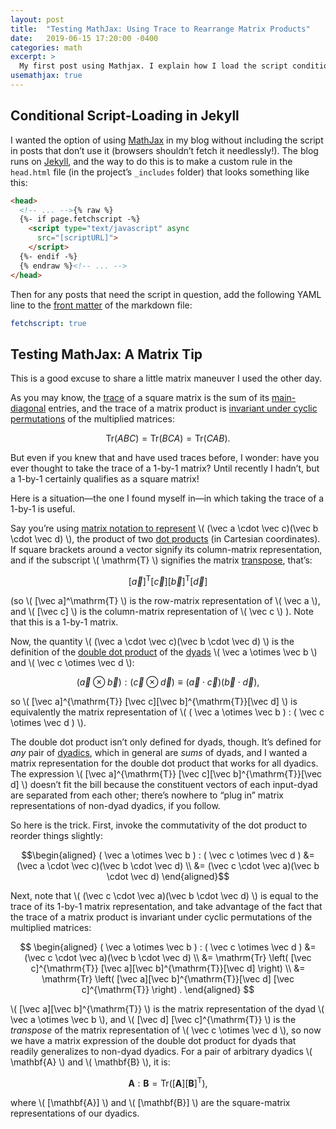 ```yaml
---
layout: post
title:  "Testing MathJax: Using Trace to Rearrange Matrix Products"
date:   2019-06-15 17:20:00 -0400
categories: math
excerpt: >
  My first post using Mathjax. I explain how I load the script conditionally, and I share a little matrix maneuver I recently discovered.
usemathjax: true
---
```


## Conditional Script-Loading in Jekyll

I wanted the option of using [MathJax](https://www.mathjax.org/) in my blog without including the script in posts that don’t use it (browsers shouldn’t fetch it needlessly!). The blog runs on [Jekyll](https://jekyllrb.com/), and the way to do this is to make a custom rule in the `head.html` file (in the project’s `_includes` folder) that looks something like this:

```html
<head>
  <!-- ... -->{% raw %}
  {%- if page.fetchscript -%}
    <script type="text/javascript" async
      src="[scriptURL]">
    </script>
  {%- endif -%}
  {% endraw %}<!-- ... -->
</head>
```

Then for any posts that need the script in question, add the following YAML line to the [front matter](https://jekyllrb.com/docs/front-matter/) of the markdown file:

```yaml
fetchscript: true
```

## Testing MathJax: A Matrix Tip

This is a good excuse to share a little matrix maneuver I used the other day.

As you may know, the [trace](https://en.wikipedia.org/wiki/Trace_(linear_algebra)) of a square matrix is the sum of its [main-diagonal](https://en.wikipedia.org/wiki/Main_diagonal) entries, and the trace of a matrix product is [invariant under cyclic permutations](https://en.wikipedia.org/wiki/Trace_(linear_algebra)#Cyclic_property) of the multiplied matrices:

$$ \mathrm{Tr} (ABC) = \mathrm{Tr} (BCA) = \mathrm{Tr} (CAB) . $$

But even if you knew that and have used traces before, I wonder: have you ever thought to take the trace of a 1-by-1 matrix? Until recently I hadn’t, but a 1-by-1 certainly qualifies as a square matrix!

Here is a situation&mdash;the one I found myself in&mdash;in which taking the trace of a 1-by-1 is useful.

Say you’re using [matrix notation to represent](https://en.wikipedia.org/wiki/Matrix_multiplication#Dot_product,_bilinear_form_and_inner_product) \\( (\vec a \cdot \vec c)(\vec b \cdot \vec d) \\), the product of two [dot products](https://en.wikipedia.org/wiki/Dot_product) (in Cartesian coordinates). If square brackets around a vector signify its column-matrix representation, and if the subscript \\( \mathrm{T} \\) signifies the matrix [transpose](https://en.wikipedia.org/wiki/Transpose), that’s:

$$  [\vec a]^{\mathrm{T}} [\vec c][\vec b]^{\mathrm{T}}[\vec d] $$

 (so \\( [\vec a]^\mathrm{T} \\) is the row-matrix representation of \\( \vec a \\), and \\( [\vec c] \\) is the column-matrix representation of \\( \vec c \\) ). Note that this is a 1-by-1 matrix.

Now, the quantity \\( (\vec a \cdot \vec c)(\vec b \cdot \vec d) \\) is the definition of the [double dot product](https://en.wikipedia.org/wiki/Dyadics#Product_of_dyadic_and_dyadic) of the [dyads](https://en.wikipedia.org/wiki/Dyadics#Definitions_and_terminology) \\( \vec a \otimes \vec b \\) and \\( \vec c \otimes \vec d \\):

$$ ( \vec a \otimes \vec b ) : ( \vec c \otimes \vec d ) \equiv (\vec a \cdot \vec c)(\vec b \cdot \vec d) , $$

so \\( [\vec a]^{\mathrm{T}} [\vec c][\vec b]^{\mathrm{T}}[\vec d] \\) is equivalently the matrix representation of \\( ( \vec a \otimes \vec b ) : ( \vec c \otimes \vec d ) \\).

The double dot product isn’t only defined for dyads, though. It’s defined for *any* pair of [dyadics](https://en.wikipedia.org/wiki/Dyadics), which in general are *sums* of dyads, and I wanted a matrix representation for the double dot product that works for all dyadics. The expression \\( [\vec a]^{\mathrm{T}} [\vec c][\vec b]^{\mathrm{T}}[\vec d] \\) doesn’t fit the bill because the constituent vectors of each input-dyad are separated from each other; there’s nowhere to “plug in” matrix representations of non-dyad dyadics, if you follow.

So here is the trick. First, invoke the commutativity of the dot product to reorder things slightly:

$$\begin{aligned}
( \vec a \otimes \vec b ) : ( \vec c \otimes \vec d ) &= (\vec a \cdot \vec c)(\vec b \cdot \vec d) \\
&= (\vec c \cdot \vec a)(\vec b \cdot \vec d)
\end{aligned}$$

Next, note that \\( (\vec c \cdot \vec a)(\vec b \cdot \vec d) \\) is equal to the trace of its 1-by-1 matrix representation, and take advantage of the fact that the trace of a matrix product is invariant under cyclic permutations of the multiplied matrices:

$$
\begin{aligned}
( \vec a \otimes \vec b ) : ( \vec c \otimes \vec d ) &= (\vec c \cdot \vec a)(\vec b \cdot \vec d) \\
&= \mathrm{Tr} \left( [\vec c]^{\mathrm{T}} [\vec a][\vec b]^{\mathrm{T}}[\vec d] \right) \\
&= \mathrm{Tr} \left( [\vec a][\vec b]^{\mathrm{T}}[\vec d] [\vec c]^{\mathrm{T}} \right) .
\end{aligned}
$$

\\( [\vec a][\vec b]^{\mathrm{T}} \\) is the matrix representation of the dyad \\( \vec a \otimes \vec b \\), and \\( [\vec d] [\vec c]^{\mathrm{T}} \\) is the *transpose* of the matrix representation of \\( \vec c \otimes \vec d \\), so now we have a matrix expression of the double dot product for dyads that readily generalizes to non-dyad dyadics. For a pair of arbitrary dyadics \\( \mathbf{A} \\) and \\( \mathbf{B} \\), it is:

$$ \mathbf{A} : \mathbf{B} = \mathrm{Tr} \left( [\mathbf{A}] [\mathbf{B}]^{\mathrm{T}} \right) , $$

where \\( [\mathbf{A}] \\) and \\( [\mathbf{B}] \\) are the square-matrix representations of our dyadics.
